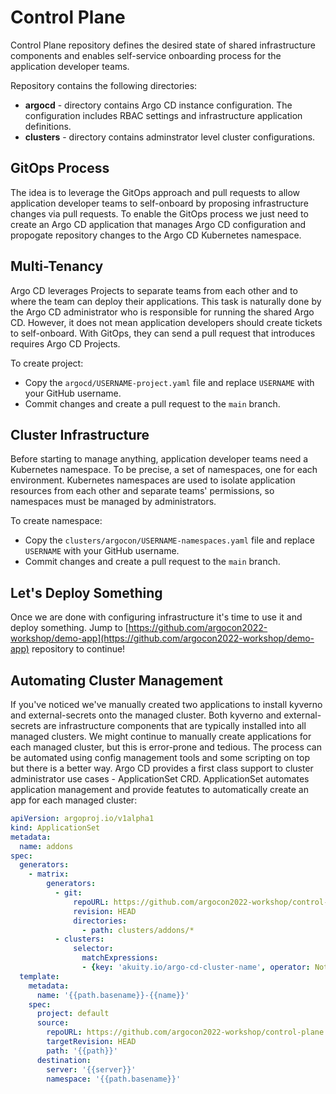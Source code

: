 # Control Plane

Control Plane repository defines the desired state of shared infrastructure components and enables self-service onboarding process for the application
developer teams.

Repository contains the following directories:

* **argocd** - directory contains Argo CD instance configuration. The configuration includes RBAC settings and infrastructure application definitions.
* **clusters** - directory contains adminstrator level cluster configurations.

## GitOps Process

The idea is to leverage the GitOps approach and pull requests to allow application developer teams to self-onboard by proposing infrastructure changes via pull requests.
To enable the GitOps process we just need to create an Argo CD application that manages Argo CD configuration and propogate repository changes to the Argo CD Kubernetes namespace.

## Multi-Tenancy

Argo CD leverages Projects to separate teams from each other and to where the team can deploy their applications. This task is naturally done by the Argo CD administrator
who is responsible for running the shared Argo CD. However, it does not mean application developers should create tickets to self-onboard. With GitOps, they can send a pull request
that introduces requires Argo CD Projects.

To create project:

* Copy the `argocd/USERNAME-project.yaml` file and replace `USERNAME` with your GitHub username.
* Commit changes and create a pull request to the `main` branch.


## Cluster Infrastructure

Before starting to manage anything, application developer teams need a Kubernetes namespace. To be precise, a set of namespaces, one for each environment. Kubernetes namespaces
are used to isolate application resources from each other and separate teams' permissions, so namespaces must be managed by administrators. 

To create namespace:

*  Copy the `clusters/argocon/USERNAME-namespaces.yaml` file and replace `USERNAME` with your GitHub username. 
*  Commit changes and create a pull request to the `main` branch.

## Let's Deploy Something

Once we are done with configuring infrastructure it's time to use it and deploy something. Jump to
[https://github.com/argocon2022-workshop/demo-app](https://github.com/argocon2022-workshop/demo-app) repository to continue!

## Automating Cluster Management

If you've noticed we've manually created two applications to install kyverno and external-secrets onto the managed cluster.
Both kyverno and external-secrets are infrastructure components that are typically installed into all managed clusters. We might
continue to manually create applications for each managed cluster, but this is error-prone and tedious. The process can be automated
using config management tools and some scripting on top but there is a better way. Argo CD provides a first class support
to cluster administrator use cases - ApplicationSet CRD. ApplicationSet automates application management and provide
featutes to automatically create an app for each managed cluster:

```yaml
apiVersion: argoproj.io/v1alpha1
kind: ApplicationSet
metadata:
  name: addons
spec:
  generators:
    - matrix:
        generators:
          - git:
              repoURL: https://github.com/argocon2022-workshop/control-plane
              revision: HEAD
              directories:
                - path: clusters/addons/*
          - clusters:
              selector:
                matchExpressions:
                - {key: 'akuity.io/argo-cd-cluster-name', operator: NotIn, values: [in-cluster]}
  template:
    metadata:
      name: '{{path.basename}}-{{name}}'
    spec:
      project: default
      source:
        repoURL: https://github.com/argocon2022-workshop/control-plane
        targetRevision: HEAD
        path: '{{path}}'
      destination:
        server: '{{server}}'
        namespace: '{{path.basename}}'
```